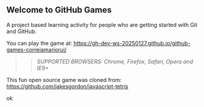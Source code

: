 ## Welcome to GitHub Games

A project based learning activity for people who are getting started with Git and GitHub.

<!--You can play the game at: https://githubschool.github.io/github-games/-->
You can play the game at: https://gh-dev-ws-20250127.github.io/github-games-correiamariorui/

>> _*SUPPORTED BROWSERS*: Chrome, Firefox, Safari, Opera and IE9+_

This fun open source game was cloned from: https://github.com/jakesgordon/javascript-tetris

ok
